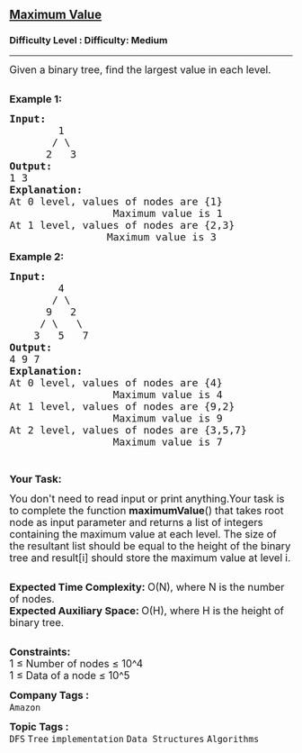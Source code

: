 <h2><a href="https://www.geeksforgeeks.org/problems/maximum-value--170645/1?page=1&category=Tree&sortBy=latest">Maximum Value</a></h2><h3>Difficulty Level : Difficulty: Medium</h3><hr><div class="problems_problem_content__Xm_eO"><p><span style="font-size:18px">Given a binary tree, find the largest value in each level.</span></p>

<p><br>
<strong><span style="font-size:18px">Example 1:</span></strong></p>

<pre><span style="font-size:18px"><strong>Input:</strong></span>
<span style="font-size:18px">        1
       / \
      2   3 
<strong>Output:</strong></span>
<span style="font-size:18px">1 3</span>
<span style="font-size:18px"><strong>Explanation:</strong></span>
<span style="font-size:18px">At 0 level, values of nodes are {1}
                 Maximum value is 1</span>
<span style="font-size:18px">At 1 level, values of nodes are {2,3}
                Maximum value is 3</span>
</pre>

<p><strong><span style="font-size:18px">Example 2:</span></strong></p>

<pre><span style="font-size:18px"><strong>Input:</strong></span>
<span style="font-size:18px">        4
       / \
      9   2
     / \   \
    3   5   7 </span>
<span style="font-size:18px"><strong>Output:</strong></span>
<span style="font-size:18px">4 9 7</span>
<span style="font-size:18px"><strong>Explanation:</strong></span>
<span style="font-size:18px">At 0 level, values of nodes are {4}
                 Maximum value is 4</span>
<span style="font-size:18px">At 1 level, values of nodes are {9,2}
                 Maximum value is 9</span>
<span style="font-size:18px">At 2 level, values of nodes are {3,5,7}
                 Maximum value is 7</span></pre>

<p>&nbsp;</p>

<p><span style="font-size:18px"><strong>Your Task:</strong></span></p>

<p><span style="font-size:18px">You don't need to read input or print anything.Your task is to complete the function&nbsp;<strong>maximumValue</strong>() that&nbsp;takes root node&nbsp;as input parameter and returns a list of integers containing the&nbsp;maximum value at each level. The size of the resultant list should be equal to the height of the binary tree and result[i] should store the maximum value at level i.</span></p>

<p><br>
<span style="font-size:18px"><strong>Expected Time Complexity:&nbsp;</strong>O(N), where N is the number of nodes.<br>
<strong>Expected Auxiliary Space:&nbsp;</strong>O(H), where H is the height of binary tree.</span></p>

<p><br>
<span style="font-size:18px"><strong>Constraints:</strong><br>
1 ≤ Number of nodes ≤ 10^4<br>
1 ≤ Data of a node ≤ 10^5</span></p>
</div><p><span style=font-size:18px><strong>Company Tags : </strong><br><code>Amazon</code>&nbsp;<br><p><span style=font-size:18px><strong>Topic Tags : </strong><br><code>DFS</code>&nbsp;<code>Tree</code>&nbsp;<code>implementation</code>&nbsp;<code>Data Structures</code>&nbsp;<code>Algorithms</code>&nbsp;